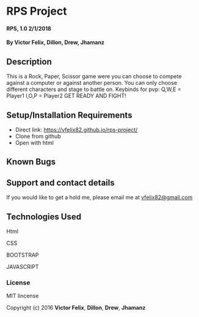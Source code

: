 # RPS Project

#### RPS, 1.0 2/1/2018

#### By **Victor Felix**, **Dillon**, **Drew**, **Jhamanz**

## Description

This is a Rock, Paper, Scissor game were you can choose to compete against a computer
or against another person. You can only choose different characters and stage to battle on.
Keybinds for pvp: Q,W,E = Player1  I,O,P = Player2
GET READY AND FIGHT!

## Setup/Installation Requirements

* Direct link: https://vfelix82.github.io/rps-project/
* Clone from github
* Open with html

## Known Bugs

## Support and contact details

If you would like to get a hold me, please email me at vfelix82@gmail.com

## Technologies Used

Html

CSS

BOOTSTRAP

JAVASCRIPT

### License

MIT lincense

Copyright (c) 2016 **Victor Felix**, **Dillon**, **Drew**, **Jhamanz**
